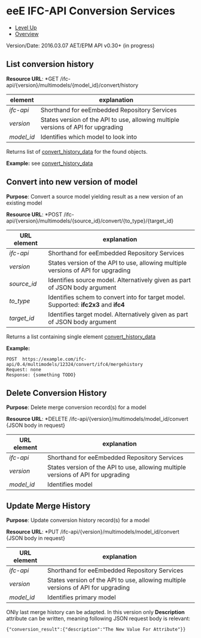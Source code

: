 # eeE IFC-API Conversion Services #

* [Level Up](../README.md)
* [Overview](./README.md)

Version/Date: 2016.03.07 AET/EPM  API v0.30+ (in progress)

## List conversion history


**Resource URL**: *GET /ifc-api/{version}/multimodels/{model_id}/convert/history

element | explanation
--------|-----------|
*ifc-api*	|Shorthand for eeEmbedded Repository Services |
*version*	|States version of the API to use, allowing multiple versions of API for upgrading |
*model_id*	|Identifies which model to look into |

Returns list of [convert_history_data](./a_schemata/convert_history_data.md) for the found objects. 

**Example:** see [convert_history_data](./a_schemata/convert_history_data.md)

## Convert into new version of model

**Purpose**: Convert a source model yielding result as a new version of an existing model

**Resource URL**: *POST /ifc-api/{version}/multimodels/{source_id}/convert/{to_type}/{target_id}



URL element | explanation
--------|-----------|
*ifc-api*	|Shorthand for eeEmbedded Repository Services |
*version*	|States version of the API to use, allowing multiple versions of API for upgrading |
*source_id*	|Identifies source model. Alternatively given as part of JSON body argument |
*to_type*	|Identifies schem to convert into for target model. Supported: **ifc2x3** and **ifc4**
*target_id*	|Identifies target model. Alternatively given as part of JSON body argument |


Returns a list containing single element [convert_history_data](./a_schemata/convert_history_data.md)

**Example:** 

```
POST  https://example.com/ifc-api/0.4/multimodels/12324/convert/ifc4/mergehistory
Request: none
Response: {something TODO}
```

## Delete Conversion History

**Purpose**: Delete merge conversion record(s) for a model

**Resource URL**: *DELETE /ifc-api/{version}/multimodels/model_id/convert {JSON body in request}


URL element | explanation
--------|-----------|
*ifc-api*	|Shorthand for eeEmbedded Repository Services |
*version*	|States version of the API to use, allowing multiple versions of API for upgrading |
*model_id*	|Identifies model |


## Update Merge History

**Purpose**: Update conversion history record(s) for a model  

**Resource URL**: *PUT /ifc-api/{version}/multimodels/model_id/convert {JSON body in request}


URL element | explanation
--------|-----------|
*ifc-api*	|Shorthand for eeEmbedded Repository Services |
*version*	|States version of the API to use, allowing multiple versions of API for upgrading |
*model_id*	|Identifies primary model |

ONly last merge history can be adapted. In this version only **Description** attribute can be written, meaning following JSON request body is relevant:

```
{"conversion_result":{"description":"The New Value For Attribute"}}
```
